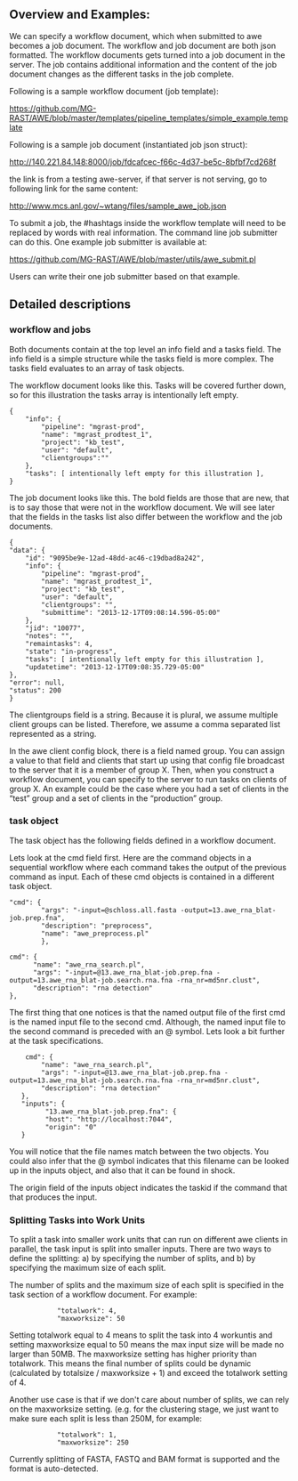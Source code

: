 ## Overview and Examples:

We can specify a workflow document, which when submitted to awe becomes a job document. The workflow and job document are both json formatted. The workflow documents gets turned into a job document in the server. The job contains additional information and the content of the job document changes as the different tasks in the job complete.

Following is a sample workflow document (job template):

https://github.com/MG-RAST/AWE/blob/master/templates/pipeline_templates/simple_example.template

Following is a sample job document (instantiated job json struct):

http://140.221.84.148:8000/job/fdcafcec-f66c-4d37-be5c-8bfbf7cd268f 

the link is from a testing awe-server, if that server is not serving, go to following link for the same content:

http://www.mcs.anl.gov/~wtang/files/sample_awe_job.json

To submit a job, the #hashtags inside the workflow template will need to be replaced by words with	real information. The command line job submitter can do this. One example job submitter is available at: 

https://github.com/MG-RAST/AWE/blob/master/utils/awe_submit.pl

Users can write their one job submitter based on that example.

## Detailed descriptions

### workflow and jobs

Both documents contain at the top level an info field and a tasks field. The info field is a simple structure while the tasks field is more complex. The tasks field evaluates to an array of task objects.

The workflow document looks like this. Tasks will be covered further down, so for this illustration the tasks array is intentionally left empty.

	{
    	"info": {
        	"pipeline": "mgrast-prod",
        	"name": "mgrast_prodtest_1",
        	"project": "kb_test",
        	"user": "default",
        	"clientgroups":""
    	},
    	"tasks": [ intentionally left empty for this illustration ],
	}

The job document looks like this. The bold fields are those that are new, that is to say those that were not in the workflow document. We will see later that the fields in the tasks list also differ between the workflow and the job documents.

	{
	"data": {
    	"id": "9095be9e-12ad-48dd-ac46-c19dbad8a242",
    	"info": {
        	"pipeline": "mgrast-prod",
        	"name": "mgrast_prodtest_1",
        	"project": "kb_test",
        	"user": "default",
        	"clientgroups": "",
        	"submittime": "2013-12-17T09:08:14.596-05:00"
    	},
    	"jid": "10077",
    	"notes": "",
    	"remaintasks": 4,
    	"state": "in-progress",
    	"tasks": [ intentionally left empty for this illustration ],
    	"updatetime": "2013-12-17T09:08:35.729-05:00"
	},
	"error": null,
	"status": 200
	}

The clientgroups field is a string. Because it is plural, we assume multiple client groups can be listed. Therefore, we assume a comma separated list represented as a string.

In the awe client config block, there is a field named group.  You can assign a value to that field and clients that start up using that config file broadcast to the server that it is a member of group X. Then, when you construct a workflow document, you can specify to the server to run tasks on clients of group X. An example could be the case where you had a set of clients in the “test” group and a set of clients in the “production” group.

### task object

The task object has the following fields defined in a workflow document.

Lets look at the cmd field first. Here are the command objects in a sequential workflow where each command takes the output of the previous command as input. Each of these cmd objects is contained in a different task object.

	
    "cmd": {
            "args": "-input=@schloss.all.fasta -output=13.awe_rna_blat-job.prep.fna",
            "description": "preprocess",
            "name": "awe_preprocess.pl"
            },                 

    cmd": {
          "name": "awe_rna_search.pl",
          "args": "-input=@13.awe_rna_blat-job.prep.fna -output=13.awe_rna_blat-job.search.rna.fna -rna_nr=md5nr.clust",
          "description": "rna detection"
    },
       
The first thing that one notices is that the named output file of the first cmd is the named input file to the second cmd. Although, the named input file to the second command is preceded with an @ symbol. Lets look a bit further at the task specifications.


        cmd": {
            "name": "awe_rna_search.pl",
            "args": "-input=@13.awe_rna_blat-job.prep.fna -output=13.awe_rna_blat-job.search.rna.fna -rna_nr=md5nr.clust",
            "description": "rna detection"
       },
       "inputs": {
             "13.awe_rna_blat-job.prep.fna": {
             "host": "http://localhost:7044",
             "origin": "0"
       }

You will notice that the file names match between the two objects. You could also infer that the @ symbol indicates that this filename can be looked up in the inputs object, and also that it can be found in shock.

The origin field of the inputs object indicates the taskid if the command that that produces the input.

### Splitting Tasks into Work Units

To split a task into smaller work units that can run on different awe clients in parallel, the task input is split into smaller inputs. There are two ways to define the splitting: a) by specifying the number of splits, and b) by specifying the maximum size of each split.

The number of splits and the maximum size of each split is specified in the task section of a workflow document. For example:

            	"totalwork": 4,
            	"maxworksize": 50

Setting totalwork equal to 4 means to split the task into 4 workuntis and setting maxworksize equal to 50 means the max input size will be made no larger than 50MB. The maxworksize setting has higher priority than totalwork. This means the final number of splits could be dynamic (calculated by totalsize / maxworksize + 1) and exceed the totalwork setting of 4.

Another use case is that if we don't care about number of splits, we can rely on the maxworksize setting. (e.g. for the clustering stage, we just want to make sure each split is less than 250M, for example:

            	"totalwork": 1,
            	"maxworksize": 250 

Currently splitting of FASTA, FASTQ and BAM format is supported and the format is auto-detected.

